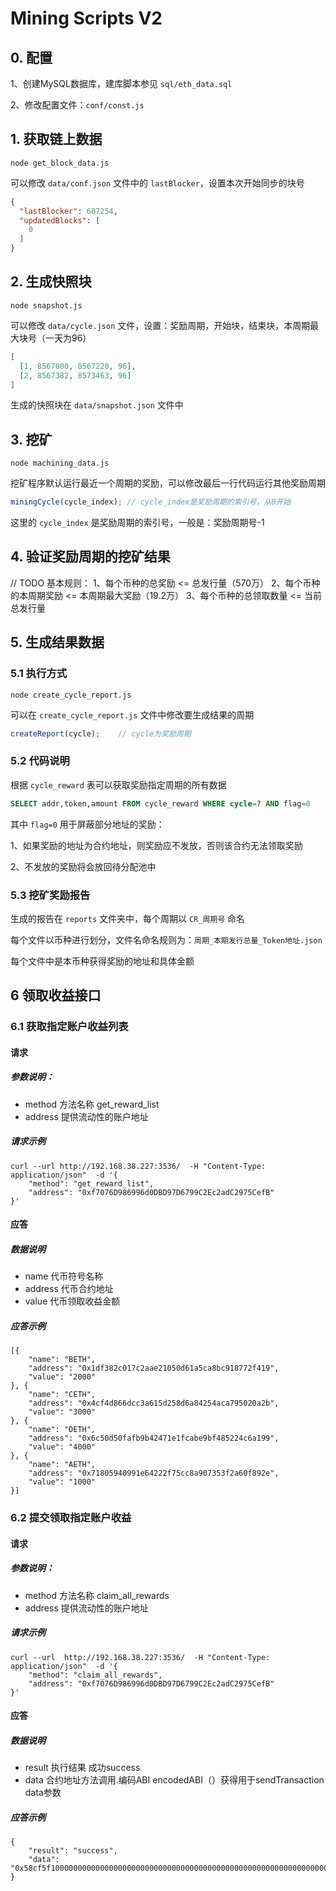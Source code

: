 # Mining Scripts V2



## 0. 配置

1、创建MySQL数据库，建库脚本参见 `sql/eth_data.sql`

2、修改配置文件：`conf/const.js`



## 1. 获取链上数据

```
node get_block_data.js
```



可以修改 `data/conf.json` 文件中的 `lastBlocker`，设置本次开始同步的块号

```json
{
  "lastBlocker": 607254,
  "updatedBlocks": [
    0
  ]
}
```



## 2. 生成快照块

```
node snapshot.js
```



可以修改 `data/cycle.json` 文件，设置：奖励周期，开始块，结束块，本周期最大块号（一天为96）

```json
[
  [1, 8567000, 8567220, 96],
  [2, 8567382, 8573463, 96]
]
```

生成的快照块在 `data/snapshot.json` 文件中



## 3. 挖矿

```
node machining_data.js
```



挖矿程序默认运行最近一个周期的奖励，可以修改最后一行代码运行其他奖励周期

```js
miningCycle(cycle_index); // cycle_index是奖励周期的索引号，从0开始
```

这里的 `cycle_index` 是奖励周期的索引号，一般是：奖励周期号-1



## 4. 验证奖励周期的挖矿结果

// TODO
基本规则：
1、每个币种的总奖励 <= 总发行量（570万）
2、每个币种的本周期奖励 <= 本周期最大奖励（19.2万）
3、每个币种的总领取数量 <= 当前总发行量



## 5. 生成结果数据

### 5.1 执行方式

```
node create_cycle_report.js
```



可以在 `create_cycle_report.js` 文件中修改要生成结果的周期

```js
createReport(cycle);	// cycle为奖励周期
```



### 5.2 代码说明

根据 `cycle_reward` 表可以获取奖励指定周期的所有数据

```sql
SELECT addr,token,amount FROM cycle_reward WHERE cycle=? AND flag=0
```

其中 `flag=0` 用于屏蔽部分地址的奖励：

1、如果奖励的地址为合约地址，则奖励应不发放，否则该合约无法领取奖励

2、不发放的奖励将会放回待分配池中



### 5.3 挖矿奖励报告

生成的报告在 `reports` 文件夹中，每个周期以 `CR_周期号` 命名

每个文件以币种进行划分，文件名命名规则为：`周期_本期发行总量_Token地址.json`

每个文件中是本币种获得奖励的地址和具体金额


## 6 领取收益接口

### 6.1 获取指定账户收益列表
#### 请求
##### 参数说明：
- method  方法名称 get_reward_list
- address 提供流动性的账户地址
##### 请求示例
```
curl --url http://192.168.38.227:3536/  -H "Content-Type: application/json"  -d '{
	"method": "get_reward_list",
	"address": "0xf7076D986996d0DBD97D6799C2Ec2adC2975CefB"
}'
```
#### 应答
##### 数据说明
- name  代币符号名称
- address 代币合约地址
- value   代币领取收益金额
##### 应答示例
```
[{
	"name": "BETH",
	"address": "0x1df382c017c2aae21050d61a5ca8bc918772f419",
	"value": "2000"
}, {
	"name": "CETH",
	"address": "0x4cf4d866dcc3a615d258d6a84254aca795020a2b",
	"value": "3000"
}, {
	"name": "DETH",
	"address": "0x6c50d50fafb9b42471e1fcabe9bf485224c6a199",
	"value": "4000"
}, {
	"name": "AETH",
	"address": "0x71805940991e64222f75cc8a907353f2a60f892e",
	"value": "1000"
}]
```

### 6.2 提交领取指定账户收益
#### 请求
##### 参数说明：
- method  方法名称 claim_all_rewards
- address 提供流动性的账户地址
##### 请求示例
```
curl --url  http://192.168.38.227:3536/  -H "Content-Type: application/json"  -d '{
	"method": "claim_all_rewards",
	"address": "0xf7076D986996d0DBD97D6799C2Ec2adC2975CefB"
}'
```

#### 应答
##### 数据说明
- result  执行结果 成功success
- data  合约地址方法调用.编码ABI encodedABI（）获得用于sendTransaction data参数
##### 应答示例
```
{
	"result": "success",
	"data": "0x58cf5f1000000000000000000000000000000000000000000000000000000000000007B"
}

```


